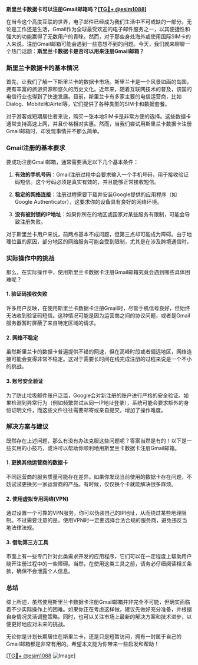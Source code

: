 **斯里兰卡数据卡可以注册Gmail邮箱吗？[[TG💪+ @esim1088](https://t.me/s/esim1088)]**

在当今这个高度互联的世界，电子邮件已经成为我们生活中不可或缺的一部分。无论是工作还是生活，Gmail作为全球最受欢迎的电子邮件服务之一，以其便捷性和强大的功能赢得了无数用户的青睐。然而，对于那些身处海外或使用国际SIM卡的人来说，注册Gmail邮箱可能会遇到一些意想不到的问题。今天，我们就来聊聊一个热门话题：**斯里兰卡数据卡是否可以用来注册Gmail邮箱？**

### 斯里兰卡数据卡的基本情况

首先，让我们了解一下斯里兰卡的数据卡市场。斯里兰卡是一个风景如画的岛国，拥有丰富的旅游资源和悠久的历史文化。近年来，随着互联网技术的普及，该国的电信行业也得到了快速发展。目前，斯里兰卡有多家主要的电信运营商，比如Dialog、Mobitel和Airtel等，它们提供了各种类型的SIM卡和数据套餐。

对于游客或短期居住者来说，购买一张本地SIM卡是非常方便的选择。这些数据卡通常支持高速上网，并且价格相对实惠。然而，当我们尝试用斯里兰卡数据卡注册Gmail邮箱时，却发现事情并不那么简单。

### Gmail注册的基本要求

要成功注册Gmail邮箱，通常需要满足以下几个基本条件：

1. **有效的手机号码**：Gmail注册过程中会要求输入一个手机号码，用于接收验证码短信。这个号码必须是真实有效的，并且能够正常接收短信。
   
2. **稳定的网络连接**：注册过程需要下载并安装Google提供的应用程序（如Google Authenticator），这要求你的设备具有良好的网络环境。

3. **没有被封锁的IP地址**：如果你所在的地区或国家对某些服务有限制，可能会导致注册失败。

对于斯里兰卡用户来说，前两点基本不成问题，但第三点却可能成为障碍。由于地理位置的原因，部分地区的网络服务可能会受到限制，尤其是在涉及跨境通信时。

### 实际操作中的挑战

那么，在实际操作中，使用斯里兰卡数据卡注册Gmail邮箱究竟会遇到哪些具体困难呢？

#### 1. 验证码接收失败
许多用户反映，在使用斯里兰卡数据卡注册Gmail时，尽管手机信号良好，但始终无法收到验证码短信。这种情况可能是因为运营商之间的协议问题，或者是Gmail服务器暂时屏蔽了来自特定区域的请求。

#### 2. 网络不稳定
虽然斯里兰卡的数据卡普遍提供不错的网速，但在高峰时段或者偏远地区，网络连接可能会变得非常不稳定。这对于需要长时间在线完成注册的过程来说是一个不小的挑战。

#### 3. 账号安全验证
为了防止垃圾邮件账户泛滥，Google会对新注册的账户进行严格的安全验证。如果检测到异常行为（例如频繁尝试从同一IP地址登录），系统可能会要求额外的身份证明文件，而这些文件往往需要邮寄或亲自提交，增加了操作难度。

### 解决方案与建议

既然存在上述问题，那么有没有办法克服这些问题呢？答案当然是有的！以下是一些实用的小技巧，或许可以帮助你顺利地用斯里兰卡数据卡注册Gmail邮箱。

#### 1. 更换其他运营商的数据卡
不同运营商的服务质量可能存在差异。如果你发现当前使用的数据卡存在问题，不妨试试更换另一家运营商的产品。有时候，仅仅换个卡就能解决很多麻烦。

#### 2. 使用虚拟专用网络(VPN)
通过设置一个可靠的VPN服务，你可以伪装自己的IP地址，从而绕过某些地理限制。不过需要注意的是，使用VPN时一定要选择合法合规的服务商，避免违反当地法律法规。

#### 3. 借助第三方工具
市面上有一些专门针对此类需求开发的应用程序，它们可以在一定程度上帮助用户绕开注册过程中的一些障碍。当然，在使用这类工具之前，请务必仔细阅读相关条款，确保不会泄露个人信息。

### 总结

综上所述，虽然使用斯里兰卡数据卡注册Gmail邮箱并非完全不可能，但确实面临着不少实际操作上的困难。如果你正在考虑这样做，建议先做好充分准备，并根据自身情况灵活调整策略。同时，也可以关注市场上最新的解决方案和技术进步，以便更好地应对未来的挑战。

无论你是计划长期居住在斯里兰卡，还是只是短暂访问，拥有一封属于自己的Gmail邮箱都是非常有用的。希望本文能为你带来一些启发和帮助！

[[TG💪+ @esim1088](https://t.me/s/esim1088) ![Image](https://i.postimg.cc/4NQfJmqS/Snipaste-2025-05-13-00-14-12.png)]